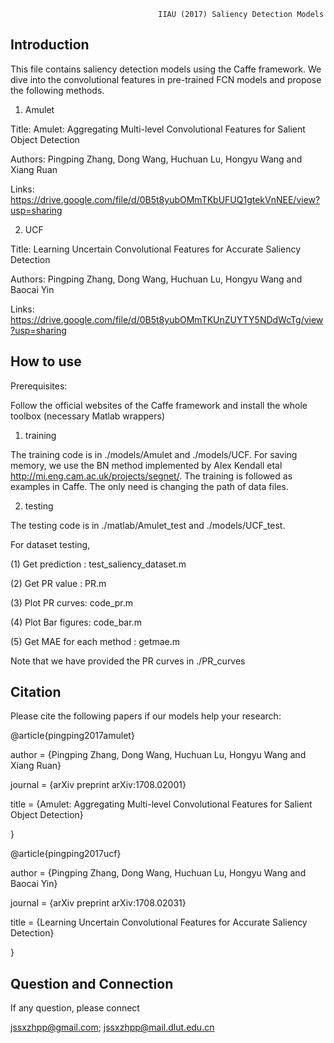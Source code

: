                                      IIAU (2017) Saliency Detection Models

Introduction
----------------------------------------------------------------------------------
  This file contains saliency detection models using the Caffe framework. We dive into
the convolutional features in pre-trained FCN models and propose the following methods.
1) Amulet

Title: Amulet: Aggregating Multi-level Convolutional Features for Salient Object Detection

Authors: Pingping Zhang, Dong Wang, Huchuan Lu, Hongyu Wang and Xiang Ruan 

Links:  https://drive.google.com/file/d/0B5t8yubOMmTKbUFUQ1gtekVnNEE/view?usp=sharing

2) UCF

Title: Learning Uncertain Convolutional Features for Accurate Saliency Detection

Authors: Pingping Zhang, Dong Wang, Huchuan Lu, Hongyu Wang and Baocai Yin

Links: https://drive.google.com/file/d/0B5t8yubOMmTKUnZUYTY5NDdWcTg/view?usp=sharing

How to use
-----------------------------------------------------------------------------------
Prerequisites: 

Follow the official websites of the Caffe framework and install the whole toolbox (necessary Matlab wrappers)

1) training

  The training code is in ./models/Amulet and ./models/UCF. For saving memory, we use the 
BN method implemented by Alex Kendall etal http://mi.eng.cam.ac.uk/projects/segnet/. The training is followed as examples in Caffe. 
The only need is changing the path of data files.

2) testing

 The testing code is in ./matlab/Amulet_test and ./models/UCF_test. 
 
For dataset testing, 

  (1) Get prediction : test_saliency_dataset.m
  
  (2) Get PR value : PR.m
  
  (3) Plot PR curves: code_pr.m
  
  (4) Plot Bar figures: code_bar.m
  
  (5) Get MAE for each method : getmae.m
  
Note that we have provided the PR curves in ./PR_curves

Citation
-----------------------------------------------------------------------------------
Please cite the following papers if our models help your research:

@article{pingping2017amulet}

 author = {Pingping Zhang, Dong Wang, Huchuan Lu, Hongyu Wang and Xiang Ruan}
 
 journal = {arXiv preprint arXiv:1708.02001}
 
 title = {Amulet: Aggregating Multi-level Convolutional Features for Salient Object Detection}
 
}

@article{pingping2017ucf}

 author = {Pingping Zhang, Dong Wang, Huchuan Lu, Hongyu Wang and Baocai Yin}
 
 journal = {arXiv preprint arXiv:1708.02031}
 
 title = {Learning Uncertain Convolutional Features for Accurate Saliency Detection}
 
}

Question and Connection
----------------------------------------------------------------------------------
If any question, please connect

jssxzhpp@gmail.com; jssxzhpp@mail.dlut.edu.cn
